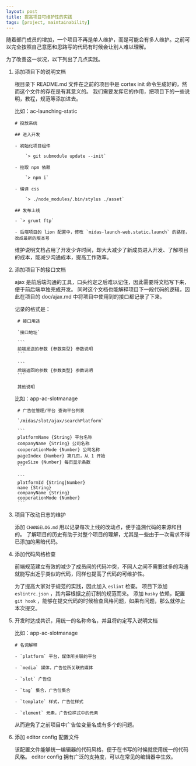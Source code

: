 ```yaml
---
layout: post
title: 提高项目可维护性的实践
tags: [project, maintainability]
---
```


随着部门成员的增加，一个项目不再是单人维护，而是可能会有多人维护。之前可以完全按照自己意愿和思路写的代码有时候会让别人难以理解。

为了改善这一状况，以下列出了几点实践。

1. 添加项目下的说明文档

    根目录下 README.md 文件在之前的项目中是 cortex init 命令生成好的，然而这个文件的存在是有其意义的。 我们需要发挥它的作用，把项目下的一些说明，教程，规范等添加进去。

    比如：ac-launching-static

    ```
    # 投放系统

    ## 进入开发

    - 初始化项目组件

        `> git submodule update --init`

    - 拉取 npm 依赖

        `> npm i`

    - 编译 css

        `> ./node_modules/.bin/stylus ./asset`

    ## 发布上线

    - `> grunt ftp`

    - 后端项目的 lion 配置中，修改 `midas-launch-web.static.launch` 的路径，改成最新的版本号
    ```

    维护说明文档占用了开发少许时间，却大大减少了新成员进入开发、了解项目的成本，能减少沟通成本，提高工作效率。

2. 添加项目下的接口文档

    ajax 是前后端沟通的工具，口头约定之后难以记住，因此需要将文档写下来，便于前后端单独完成开发。 同时这个文档也能解释项目下一段代码的逻辑，因此在项目的 doc/ajax.md 中将项目中使用到的接口都记录了下来。

    记录的格式是：

        # 接口用途

        `接口地址`

        ```
        前端发送的参数 {参数类型} 参数说明
        ```

        ```
        后端返回的参数 {参数类型} 参数说明
        ```

        其他说明

    比如：app-ac-slotmanage

        # 广告位管理/平台 查询平台列表

        `/midas/slot/ajax/searchPlatform`

        ```
        platformName {String} 平台名称
        companyName {String} 公司名称
        cooperationMode {Number} 公司名称
        pageIndex {Number} 第几页，从 1 开始
        pageSize {Number} 每页显示条数
        ```

        ```
        platformId {String|Number}
        name {String}
        companyName {String}
        cooperationMode {Number}
        ```

3. 项目下改动日志的维护

    添加 `CHANGELOG.md` 用以记录每次上线的改动点，便于追溯代码的来源和目的。 了解项目的历史有助于对整个项目的理解，尤其是一些由于一次需求不得已添加的黑暗代码。

4. 添加代码风格检查

    前端规范建立有效的减少了成员间的代码冲突，不同人之间不需要过多的沟通就能写出近乎类似的代码，同样也提高了代码的可维护性。

    为了提高大家对于规范的实践，因此加入 `eslint` 检查。 项目下添加 `eslintrc.json` ，其内容根据之前订制的规范而来。 添加 `husky` 依赖，配置 `git hook` ，能够在提交代码的时候检查风格问题，如果有问题，那么就停止本次提交。

5. 开发时达成共识，用统一的名称命名，并且将约定写入说明文档

    比如：app-ac-slotmanage

    ```
    # 名词解释

    - `platform` 平台，媒体所关联的平台

    - `media` 媒体，广告位所关联的媒体

    - `slot` 广告位

    - `tag` 集合，广告位集合

    - `template` 样式，广告位样式

    - `element` 元素，广告位样式中的元素
    ```

    从而避免了之前项目中广告位变量名成有多个的问题。

6. 添加 editor config 配置文件

    该配置文件能够统一编辑器的代码风格，便于在书写的时候就使用统一的代码风格。 editor config 拥有广泛的支持度，可以在常见的编辑器中生效。
